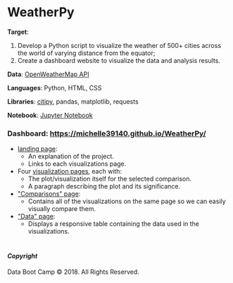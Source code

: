 # WeatherPy

**Target**: 
1. Develop a Python script to visualize the weather of 500+ cities across the world of varying distance from the equator; 
2. Create a dashboard website to visualize the data and analysis results.

**Data**: [OpenWeatherMap API](https://openweathermap.org/api)

**Languages**: Python, HTML, CSS

**Libraries**: [citipy](https://pypi.python.org/pypi/citipy), pandas, matplotlib, requests

**Notebook**: [Jupyter Notebook](WeatherPy.ipynb)

### Dashboard: https://michelle39140.github.io/WeatherPy/
* [landing page](https://michelle39140.github.io/WeatherPy/index.html):
  * An explanation of the project.
  * Links to each visualizations page.
* Four [visualization pages](https://michelle39140.github.io/WeatherPy/Dashboard/Visualizations/Temperature.html), each with:
  * The plot/visualization itself for the selected comparison.
  * A paragraph describing the plot and its significance.
* ["Comparisons" page](https://michelle39140.github.io/WeatherPy/Dashboard/Comparisons.html):
  * Contains all of the visualizations on the same page so we can easily visually compare them.
* ["Data" page](https://michelle39140.github.io/WeatherPy/Dashboard/Data.html):
  * Displays a responsive table containing the data used in the visualizations.



#
#### *Copyright*

Data Boot Camp © 2018. All Rights Reserved.
